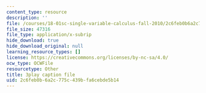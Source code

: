 ```yaml
---
content_type: resource
description: ''
file: /courses/18-01sc-single-variable-calculus-fall-2010/2c6feb0b6a2c775c439bfa6cebde5b14_-MI0b4h3rS0.srt
file_size: 47316
file_type: application/x-subrip
hide_download: true
hide_download_original: null
learning_resource_types: []
license: https://creativecommons.org/licenses/by-nc-sa/4.0/
ocw_type: OCWFile
resourcetype: Other
title: 3play caption file
uid: 2c6feb0b-6a2c-775c-439b-fa6cebde5b14
---
```

